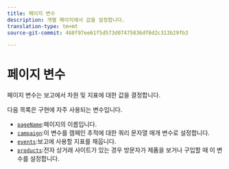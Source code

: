 ```yaml
---
title: 페이지 변수
description: 개별 페이지에서 값을 설정합니다.
translation-type: tm+mt
source-git-commit: 468f97ee61f5d573d07475836df8d2c313b29fb3

---
```



# 페이지 변수

페이지 변수는 보고에서 차원 및 지표에 대한 값을 결정합니다.

다음 목록은 구현에 자주 사용되는 변수입니다.

* [`pageName`](pagename.md):페이지의 이름입니다.
* [`campaign`](campaign.md):이 변수를 캠페인 추적에 대한 쿼리 문자열 매개 변수로 설정합니다.
* [`events`](events/events-overview.md):보고에 사용할 지표를 채웁니다.
* [`products`](products.md):전자 상거래 사이트가 있는 경우 방문자가 제품을 보거나 구입할 때 이 변수를 설정합니다.
